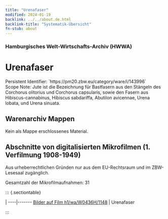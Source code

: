 ```yaml
---
title: "Urenafaser"
modified: 2024-01-19
backlink: ../../about.de.html
backlink-title: "Systematik-Übersicht"
fn-stub: about
---
```


### Hamburgisches Welt-Wirtschafts-Archiv (HWWA)

# Urenafaser

<div class="hint">Persistent Identifier: `https://pm20.zbw.eu/category/ware/i/143996`</div>

<div class="hint">
Scope Note: Jute ist die Bezeichnung für Bastfasern aus den Stängeln des Corchorus olitorius und Corchorus capsularis, sowie den Fasern aus Hibiscus-cannabinus, Hibiscus sabdariffa, Abutilon avicennae, Urena lobata, und Urena sinuata.
</div>





## Warenarchiv Mappen





Kein als Mappe erschlossenes Material.



<a id="filmsections" />

## Abschnitte von digitalisierten Mikrofilmen (1. Verfilmung 1908-1949)

<p>Aus urheberrechtlichen Gründen nur aus dem EU-Rechtsraum und im ZBW-Lesesaal zugänglich.</p>


<p>Gesamtzahl der Mikrofilmaufnahmen: 31</p>





::: {.sectiontable}

 | 
----|-------
<a class="btn" href="https://pm20.zbw.eu/film/h1/wa/W0436H/1148" rel="nofollow">Bilder auf Film h1/wa/W0436H/1148</a> | Urenafaser


:::
















